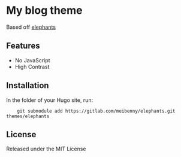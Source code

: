 # My blog theme

Based off [elephants](https://themes.gohugo.io/elephants/) 

## Features
* No JavaScript
* High Contrast

## Installation
In the folder of your Hugo site, run:
```
    git submodule add https://gitlab.com/meibenny/elephants.git themes/elephants
```

## License
Released under the MIT License

